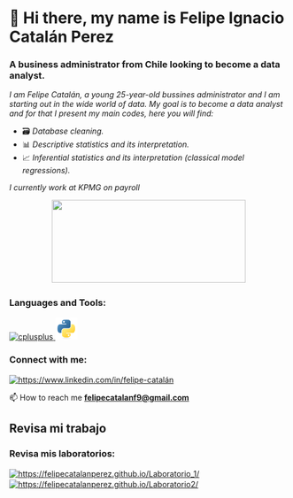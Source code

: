 <h1 align="left"> 👋 Hi there, my name is Felipe Ignacio Catalán Perez</h1>
<h3 align="left">A business administrator from Chile looking to become a data analyst.</h3>

*I am Felipe Catalán, a young 25-year-old bussines administrator and I am starting out in the wide world of data. My goal is to become a data analyst and for that I present my main codes, here you will find:*

- :card_file_box: *Database cleaning.*
- :bar_chart: *Descriptive statistics and its interpretation.*
- :chart_with_upwards_trend: *Inferential statistics and its interpretation (classical model regressions).*

*I currently work at KPMG on payroll*

<p align="center"><img src="https://upload.wikimedia.org/wikipedia/commons/3/31/KPMG.svg"  width="350" height="150"></p>

<h3 align="left">Languages and Tools:</h3>

<p align="left"> <a href="https://www.rstudio.com/" target="_blank" rel="noreferrer"> <img src="https://www.rstudio.com/assets/img/logo.svg" alt="cplusplus" width="40" height="40"/> </a> <a href="https://www.python.org" target="_blank" rel="noreferrer"> <img src="https://raw.githubusercontent.com/devicons/devicon/master/icons/python/python-original.svg" alt="python" width="40" height="40"/> </a> </p>

<h3 align="left">Connect with me:</h3>
<p align="left">
<a href="https://www.linkedin.com/in/felipe-catalán" target="blank"><img align="center" src="https://raw.githubusercontent.com/rahuldkjain/github-profile-readme-generator/master/src/images/icons/Social/linked-in-alt.svg" alt="https://www.linkedin.com/in/felipe-catalán" height="30" width="40" /></a>
</p>

📫 How to reach me **felipecatalanf9@gmail.com**

## Revisa mi trabajo
<h3 align="left">Revisa mis laboratorios:</h3>
<p align="left">
<a href="https://felipecatalanperez.github.io/Laboratorio_1/" target="blank"><img align="center" src="https://svgsilh.com/svg/146021.svg" alt="https://felipecatalanperez.github.io/Laboratorio_1/" height="70" width="70" /> </a> <a
align="left">
<a href="https://felipecatalanperez.github.io/Laboratorio2/" target="blank"><img align="center" src="https://svgsilh.com/svg/150791.svg" alt="https://felipecatalanperez.github.io/Laboratorio2/" height="70" width="70" /></a>
</p>